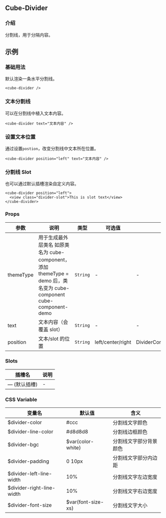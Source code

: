 ## Cube-Divider

<card>

### 介绍

分割线，用于分隔内容。

</card>

## 示例

<card>

### 基础用法

默认渲染一条水平分割线。


<collapse-wrapper>

```vue
<cube-divider />
```

</collapse-wrapper>


</card>

<card>

### 文本分割线

可以在分割线中植入文本内容。


<collapse-wrapper>

```vue
<cube-divider text="文本内容" />
```

</collapse-wrapper>


</card>

<card>

### 设置文本位置

通过设置`postion`，改变分割线中文本所在位置。

```vue
<cube-divider position="left" text="文本内容" />
```

</card>

<card>

### 分割线 Slot

也可以通过默认插槽渲染自定义内容。


<collapse-wrapper>

```vue
<cube-divider position="left">
  <view class="divider-slot">This is slot text</view>
</cube-divider>
```

</collapse-wrapper>


</card>

<card> 
 
 ### Props

<!-- @vuese:[name]:props:start -->
|参数|说明|类型|可选值|默认值|
|---|---|---|---|---|
|themeType|用于生成最外层类名 如原类名为 cube-component，添加 themeType = demo 后，类名变为 cube-component cube-component-demo|`String`|-|-|
|text|文本内容（会覆盖 slot）|`String`|-|-|
|position|文本/slot 的位置|`String`|left/center/right|DividerContentPosition.CENTER|

<!-- @vuese:[name]:props:end -->


  
</card> 
 
 
 
 
 
<card> 
 
 ### Slots

<!-- @vuese:[name]:slots:start -->
|插槽名|说明|
|---|---|
|— (默认插槽)|-|

<!-- @vuese:[name]:slots:end -->


  
</card> 
 
 
 
<card> 
 
 ### CSS Variable
|变量名|默认值|含义|
|---|---|---|
|<span id="divider-color" class="css-var-name">$divider-color</span>|<div>#ccc</div>|分割线文字颜色|
|<span id="divider-line-color" class="css-var-name">$divider-line-color</span>|<div>#d8d8d8</div>|分割线边框颜色|
|<span id="divider-bgc" class="css-var-name">$divider-bgc</span>|<div><RouterLink to="/guide/design-tokens.html#color-white" v-slot="{href}"> <a :href="href">$var(color-white)</a> </RouterLink></div>|分割线文字部分背景颜色|
|<span id="divider-padding" class="css-var-name">$divider-padding</span>|<div>0 10px</div>|分割线文字部分内边距|
|<span id="divider-left-line-width" class="css-var-name">$divider-left-line-width</span>|<div>10%</div>|分割线文字左边宽度|
|<span id="divider-right-line-width" class="css-var-name">$divider-right-line-width</span>|<div>10%</div>|分割线文字右边宽度|
|<span id="divider-font-size" class="css-var-name">$divider-font-size</span>|<div><RouterLink to="/guide/design-tokens.html#font-size-xs" v-slot="{href}"> <a :href="href">$var(font-size-xs)</a> </RouterLink></div>|分割线文字大小|
  
</card> 
 
